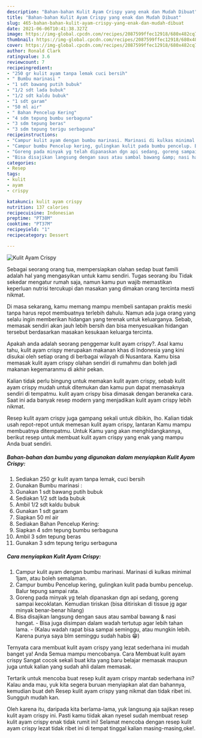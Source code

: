 ```yaml
---
description: "Bahan-bahan Kulit Ayam Crispy yang enak dan Mudah Dibuat"
title: "Bahan-bahan Kulit Ayam Crispy yang enak dan Mudah Dibuat"
slug: 465-bahan-bahan-kulit-ayam-crispy-yang-enak-dan-mudah-dibuat
date: 2021-06-06T10:41:38.327Z
image: https://img-global.cpcdn.com/recipes/2087599ffec12918/680x482cq70/kulit-ayam-crispy-foto-resep-utama.jpg
thumbnail: https://img-global.cpcdn.com/recipes/2087599ffec12918/680x482cq70/kulit-ayam-crispy-foto-resep-utama.jpg
cover: https://img-global.cpcdn.com/recipes/2087599ffec12918/680x482cq70/kulit-ayam-crispy-foto-resep-utama.jpg
author: Ronald Clark
ratingvalue: 3.6
reviewcount: 7
recipeingredient:
- "250 gr kulit ayam tanpa lemak cuci bersih"
- " Bumbu marinasi "
- "1 sdt bawang putih bubuk"
- "1/2 sdt lada bubuk"
- "1/2 sdt kaldu bubuk"
- "1 sdt garam"
- "50 ml air"
- " Bahan Pencelup Kering"
- "4 sdm tepung bumbu serbaguna"
- "3 sdm tepung beras"
- "3 sdm tepung terigu serbaguna"
recipeinstructions:
- "Campur kulit ayam dengan bumbu marinasi. Marinasi di kulkas minimal 1jam, atau boleh semalaman."
- "Campur bumbu Pencelup kering, gulingkan kulit pada bumbu pencelup. Balur tepung sampai rata."
- "Goreng pada minyak yg telah dipanaskan dgn api sedang, goreng sampai kecoklatan. Kemudian tiriskan (bisa ditiriskan di tissue jg agar minyak benar-benar hilang)"
- "Bisa disajikan langsung dengan saus atau sambal bawang &amp; nasi hangat.  Bisa juga disimpan dalam wadah tertutup agar lebih tahan lama.  (Kalau wadah rapat bisa sampai seminggu, atau mungkin lebih. Karena punya saya blm seminggu sudah habis 😁)"
categories:
- Resep
tags:
- kulit
- ayam
- crispy

katakunci: kulit ayam crispy 
nutrition: 137 calories
recipecuisine: Indonesian
preptime: "PT38M"
cooktime: "PT37M"
recipeyield: "1"
recipecategory: Dessert

---
```



![Kulit Ayam Crispy](https://img-global.cpcdn.com/recipes/2087599ffec12918/680x482cq70/kulit-ayam-crispy-foto-resep-utama.jpg)

Sebagai seorang orang tua, mempersiapkan olahan sedap buat famili adalah hal yang mengasyikan untuk kamu sendiri. Tugas seorang ibu Tidak sekedar mengatur rumah saja, namun kamu pun wajib memastikan keperluan nutrisi tercukupi dan masakan yang dimakan orang tercinta mesti nikmat.

Di masa  sekarang, kamu memang mampu membeli santapan praktis meski tanpa harus repot membuatnya terlebih dahulu. Namun ada juga orang yang selalu ingin memberikan hidangan yang terenak untuk keluarganya. Sebab, memasak sendiri akan jauh lebih bersih dan bisa menyesuaikan hidangan tersebut berdasarkan masakan kesukaan keluarga tercinta. 



Apakah anda adalah seorang penggemar kulit ayam crispy?. Asal kamu tahu, kulit ayam crispy merupakan makanan khas di Indonesia yang kini disukai oleh setiap orang di berbagai wilayah di Nusantara. Kamu bisa memasak kulit ayam crispy olahan sendiri di rumahmu dan boleh jadi makanan kegemaranmu di akhir pekan.

Kalian tidak perlu bingung untuk memakan kulit ayam crispy, sebab kulit ayam crispy mudah untuk ditemukan dan kamu pun dapat memasaknya sendiri di tempatmu. kulit ayam crispy bisa dimasak dengan beraneka cara. Saat ini ada banyak resep modern yang menjadikan kulit ayam crispy lebih nikmat.

Resep kulit ayam crispy juga gampang sekali untuk dibikin, lho. Kalian tidak usah repot-repot untuk memesan kulit ayam crispy, lantaran Kamu mampu membuatnya ditempatmu. Untuk Kamu yang akan menghidangkannya, berikut resep untuk membuat kulit ayam crispy yang enak yang mampu Anda buat sendiri.

<!--inarticleads1-->

##### Bahan-bahan dan bumbu yang digunakan dalam menyiapkan Kulit Ayam Crispy:

1. Sediakan 250 gr kulit ayam tanpa lemak, cuci bersih
1. Gunakan  Bumbu marinasi :
1. Gunakan 1 sdt bawang putih bubuk
1. Sediakan 1/2 sdt lada bubuk
1. Ambil 1/2 sdt kaldu bubuk
1. Gunakan 1 sdt garam
1. Siapkan 50 ml air
1. Sediakan  Bahan Pencelup Kering:
1. Siapkan 4 sdm tepung bumbu serbaguna
1. Ambil 3 sdm tepung beras
1. Gunakan 3 sdm tepung terigu serbaguna




<!--inarticleads2-->

##### Cara menyiapkan Kulit Ayam Crispy:

1. Campur kulit ayam dengan bumbu marinasi. Marinasi di kulkas minimal 1jam, atau boleh semalaman.
1. Campur bumbu Pencelup kering, gulingkan kulit pada bumbu pencelup. Balur tepung sampai rata.
1. Goreng pada minyak yg telah dipanaskan dgn api sedang, goreng sampai kecoklatan. Kemudian tiriskan (bisa ditiriskan di tissue jg agar minyak benar-benar hilang)
1. Bisa disajikan langsung dengan saus atau sambal bawang &amp; nasi hangat.  - Bisa juga disimpan dalam wadah tertutup agar lebih tahan lama.  - (Kalau wadah rapat bisa sampai seminggu, atau mungkin lebih. Karena punya saya blm seminggu sudah habis 😁)




Ternyata cara membuat kulit ayam crispy yang lezat sederhana ini mudah banget ya! Anda Semua mampu mencobanya. Cara Membuat kulit ayam crispy Sangat cocok sekali buat kita yang baru belajar memasak maupun juga untuk kalian yang sudah ahli dalam memasak.

Tertarik untuk mencoba buat resep kulit ayam crispy mantab sederhana ini? Kalau anda mau, yuk kita segera buruan menyiapkan alat dan bahannya, kemudian buat deh Resep kulit ayam crispy yang nikmat dan tidak ribet ini. Sungguh mudah kan. 

Oleh karena itu, daripada kita berlama-lama, yuk langsung aja sajikan resep kulit ayam crispy ini. Pasti kamu tiidak akan nyesel sudah membuat resep kulit ayam crispy enak tidak rumit ini! Selamat mencoba dengan resep kulit ayam crispy lezat tidak ribet ini di tempat tinggal kalian masing-masing,oke!.

